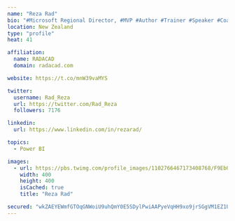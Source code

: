 ```yaml
---
name: "Reza Rad"
bio: "#Microsoft Regional Director, #MVP #Author #Trainer #Speaker #Coach #Consultant #PowerBI "
location: New Zealand
type: "profile"
heat: 41

affiliation:
  name: RADACAD
  domain: radacad.com

website: https://t.co/mnW39vaMYS

twitter:
  username: Rad_Reza
  url: https://twitter.com/Rad_Reza
  followers: 7176

linkedin:
  url: https://www.linkedin.com/in/rezarad/

topics:
  - Power BI

images:
  - url: https://pbs.twimg.com/profile_images/1102766467173408768/F9EbQENa_400x400.png
    width: 400
    height: 400
    isCached: true
    title: "Reza Rad"

secured: "wkZAEYEWmfGTOqGNWoiU9uhQmY0E5SDylPwiAAPyeVqHH9xo9jrSGgVM1EZ1UheXHdBzUyaYEvzrKKy40H/suePrtHD2+c7L2wVUOgvxQgF5ge40ALd9pNVbdg5K4JDOUB5WrYh2IB8yG1XYRrAjapjfnOWtTdjIzaCmKF5IoxmxDZWauStGaCRUW1M4gEfdvntN4bhZocaJeQ0WEpmETrwiCgbEQ3zNHJJ1PpClPw1pT+9KI3WilkwVOuzX1Blyxg6yPrV2DpODKRvks6dRlEyxqHG0FQZLH4438Umkk8EJ9CcHGaSSQGqkflksCeVV4iUekenqn72r49opsewFX1sqb743rokzh1Hcu0Aot6su5W2/ey3lDDQiKy5ZqtYbgCshXciwfwvmPidc9IKiTOGMV7FAB3e5KSlu0Lk/kU4=;XxAOj7dj5vyyKemoa4nMDA=="
---
```


